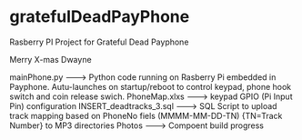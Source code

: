 # gratefulDeadPayPhone
Rasberry PI Project for Grateful Dead Payphone

Merry X-mas Dwayne

mainPhone.py ---> Python code running on Rasberry Pi embedded in Payphone. Autu-launches on startup/reboot to control keypad, phone hook switch and coin release swich.
PhoneMap.xlxs ---> keypad GPIO (Pi Input Pin) configuration
INSERT_deadtracks_3.sql ---> SQL Script to upload track mapping based on PhoneNo fiels (MMMM-MM-DD-TN) {TN=Track Number} to MP3 directories
Photos ---> Compoent build progress
